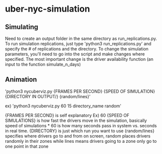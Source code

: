 # uber-nyc-simulation

## Simulating
Need to create an output folder in the same directory as run_replications.py. To run simulation replications, just type 'python3 run_replications.py' and specify the # of replications and the directory. To change the simulation parameters, you'll need to go into the script and make changes where specified. The most important change is the driver availability function (an input to the function simulate_n_days)

## Animation
'python3 nycuberviz.py {FRAMES PER SECOND} {SPEED OF SIMULATION} {DIRECTORY IN OUTPUT/} {random/lines}'

ex) 'python3 nycuberviz.py 60 15 directory_name random'

{FRAMES PER SECOND} is self explanatory Ex) 60
{SPEED OF SIMULATIONS} is how fast the drivers move in the simulation, basically speed of simulations * 60 is how many seconds pass in system vs. seconds in real time.
{DIRECTORY} is just which run you want to use
{random/lines} specifies where drivers go to and from on screen, random places drivers randomly in their zones while lines means drivers going to a zone only go to one point in that zone

